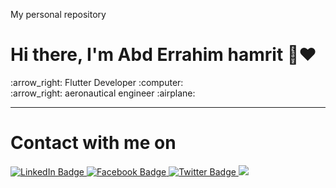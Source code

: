 My personal repository

<h1>Hi there, I'm Abd Errahim hamrit 👋❤️</h1>
:arrow_right: Flutter Developer :computer: <br>
:arrow_right: aeronautical engineer :airplane:

 <hr>
<h1>Contact with me on</h1>
<div id="badges">
  <a href="https://www.linkedin.com/in/abd-errahim-hamrit-115a04236/">
    <img src="https://img.shields.io/badge/LinkedIn-0077b5?style=for-the-badge&logo=linkedin&logoColor=white" alt="LinkedIn Badge"/>
  </a>
  <a href="https://web.facebook.com/profile.php?id=100084733953848">
    <img src="https://img.shields.io/badge/Facebook-4267B2?style=for-the-badge&logo=Facebook&logoColor=white" alt="Facebook Badge"/>
  </a>
  <a href="https://twitter.com/RahimHamrit?t=Cjf0wDklsGwPzZGf06p42g&s=09&fbclid=IwAR3DLtd9wskUd2ZXyT1EPTvsQ9dkriVElsh2_g2s6HMpQz8bexVdo1_XbLI">
    <img src="https://img.shields.io/badge/Twitter-blue?style=for-the-badge&logo=twitter&logoColor=white" alt="Twitter Badge"/>
  </a>
   <a href="http://Wa.me/213661510166">
    <img src="https://img.shields.io/badge/whatsapp-128C7E.svg?style=for-the-badge&logo=whatsapp&logoColor=white"/>
  </a>
</div>


